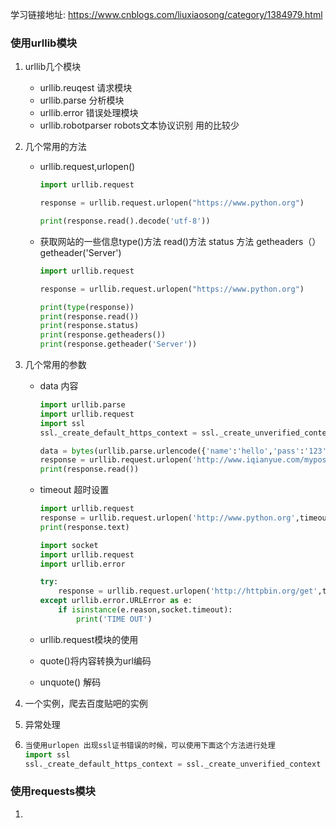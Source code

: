 学习链接地址: https://www.cnblogs.com/liuxiaosong/category/1384979.html

### 使用urllib模块

1. urllib几个模块

   - urllib.reuqest 请求模块
   - urllib.parse 分析模块
   - urllib.error 错误处理模块
   - urllib.robotparser robots文本协议识别 用的比较少

2. 几个常用的方法

   - urllib.request,urlopen()

     ```python
     import urllib.request
     
     response = urllib.request.urlopen("https://www.python.org")
     
     print(response.read().decode('utf-8'))
     ```

   - 获取网站的一些信息type()方法 read()方法 status 方法 getheaders（） getheader('Server')

     ```python
     import urllib.request
     
     response = urllib.request.urlopen("https://www.python.org")
     
     print(type(response))
     print(response.read())
     print(response.status)
     print(response.getheaders())
     print(response.getheader('Server'))
     ```

3. 几个常用的参数

   - data 内容

     ```python
     import urllib.parse
     import urllib.request
     import ssl
     ssl._create_default_https_context = ssl._create_unverified_context
     
     data = bytes(urllib.parse.urlencode({'name':'hello','pass':'123'}),encoding='utf-8')
     response = urllib.request.urlopen('http://www.iqianyue.com/mypost',data=data)
     print(response.read())
     ```

   - timeout 超时设置

     ```python
     import urllib.request
     response = urllib.request.urlopen('http://www.python.org',timeout=1)
     print(response.text)
     
     import socket
     import urllib.request
     import urllib.error
     
     try:
         response = urllib.request.urlopen('http://httpbin.org/get',timeout=1)
     except urllib.error.URLError as e:
         if isinstance(e.reason,socket.timeout):
             print('TIME OUT')
     ```

   - urllib.request模块的使用

   - quote()将内容转换为url编码

   - unquote() 解码

4. 一个实例，爬去百度贴吧的实例

5. 异常处理

6. ```python
   当使用urlopen 出现ssl证书错误的时候，可以使用下面这个方法进行处理
   import ssl
   ssl._create_default_https_context = ssl._create_unverified_context
   ```

### 使用requests模块

1. 